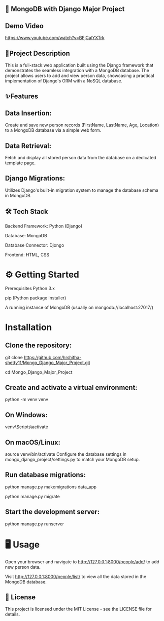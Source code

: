 
## 🚀 MongoDB with Django Major Project

## Demo Video 
https://www.youtube.com/watch?v=BFjCalYXTrk


## 📜Project Description
This is a full-stack web application built using the Django framework that demonstrates the seamless integration with a MongoDB database. The project allows users to add and view person data, showcasing a practical implementation of Django's ORM with a NoSQL database.

## ✨Features
## Data Insertion: 
Create and save new person records (FirstName, LastName, Age, Location) to a MongoDB database via a simple web form.

## Data Retrieval:
Fetch and display all stored person data from the database on a dedicated template page.

## Django Migrations:
Utilizes Django's built-in migration system to manage the database schema in MongoDB.

## 🛠️ Tech Stack
Backend Framework: Python (Django)

Database: MongoDB

Database Connector: Djongo

Frontend: HTML, CSS

# ⚙️ Getting Started
Prerequisites
Python 3.x

pip (Python package installer)

A running instance of MongoDB (usually on mongodb://localhost:27017/)
# Installation
## Clone the repository:
git clone https://github.com/hrshitha-shetty11/Mongo_Django_Major_Project.git

cd Mongo_Django_Major_Project
## Create and activate a virtual environment:
python -m venv venv
## On Windows:
venv\Scripts\activate
## On macOS/Linux:
source venv/bin/activate
Configure the database settings in mongo_django_project/settings.py to match your MongoDB setup.
## Run database migrations:
python manage.py makemigrations data_app

python manage.py migrate
## Start the development server:
python manage.py runserver
# 🖥️ Usage
Open your browser and navigate to http://127.0.0.1:8000/people/add/ to add new person data.

Visit http://127.0.0.1:8000/people/list/ to view all the data stored in the MongoDB database.

## 📄 License
This project is licensed under the MIT License - see the LICENSE file for details.

